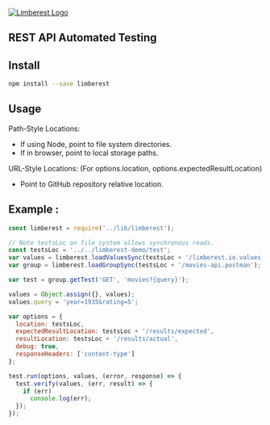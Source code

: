 [![Limberest Logo](https://limberest.github.io/limberest/img/logo.png)](https://limberest.io)

## REST API Automated Testing

## Install
```bash
npm install --save limberest
```

## Usage
Path-Style Locations:
 - If using Node, point to file system directories. 
 - If in browser, point to local storage paths.
 
URL-Style Locations:
(For options.location, options.expectedResultLocation)
 - Point to GitHub repository relative location.
 
## Example :
```javascript
const limberest = require('../lib/limberest');

// Note testsLoc on file system allows synchronous reads.
const testsLoc = '../../limberest-demo/test';
var values = limberest.loadValuesSync(testsLoc + '/limberest.io.values');
var group = limberest.loadGroupSync(testsLoc + '/movies-api.postman');

var test = group.getTest('GET', 'movies?{query}');

values = Object.assign({}, values);
values.query = 'year=1935&rating=5';

var options = {
  location: testsLoc,
  expectedResultLocation: testsLoc + '/results/expected',
  resultLocation: testsLoc + '/results/actual',
  debug: true,
  responseHeaders: ['content-type']
};

test.run(options, values, (error, response) => {
  test.verify(values, (err, result) => {
    if (err)
      console.log(err);
  });
});
```
